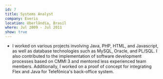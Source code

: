 ```yaml
---
id: 7
title: Systems Analyst
company: Everis
location: Uberlândia, Brasil
where: Jul 2009 - Jul 2011
show: true
---
```

- I worked on various projects involving Java, PHP, HTML, and Javascript, as well as database technologies such as MySQL, Oracle, and PL/SQL. I also contributed to the implementation of software development processes based on CMMI 3 and mentored less experienced team members. Additionally, I worked on a proof of concept for integrating Flex and Java for Telefônica's back-office system.
